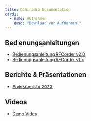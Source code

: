 ```yaml
---
title: Cohiradia Dokumentation
card1:
  - name: Aufnahmen
    desc: "Download von Aufnahmen."
---
```

## Bedienungsanleitungen
* [Bedienungsanleitung RFCorder v2.0](https://cohiradia.radiomuseum.org/download/docs/RFcorder_v2_Bedienungsanleitung.pdf)
* [Bedienungsanleitung RFCorder v1.x](https://cohiradia.radiomuseum.org/download/docs/COHIRADIA_Bedienungsanleitung_V3.pdf)

## Berichte & Präsentationen
* [Projektbericht 2023](https://cohiradia.radiomuseum.org/download/docs/Documentation/COHIRADIA_Report2023_dt.pdf)

## Videos
* [Demo Video](https://cohiradia.radiomuseum.org/download/docs/COHIRADIA_Demovideo_v1.mp4)
